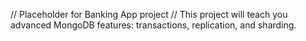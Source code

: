 // Placeholder for Banking App project
// This project will teach you advanced MongoDB features: transactions, replication, and sharding.
